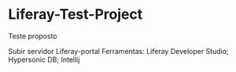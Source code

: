 # Liferay-Test-Project
Teste proposto

Subir servidor Liferay-portal
Ferramentas: Liferay Developer Studio; Hypersonic DB; Intellij
